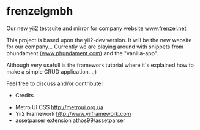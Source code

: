 frenzelgmbh
===========

Our new yii2 testsuite and mirror for company website www.frenzel.net

This project is based upon the yii2-dev version. It will be the new website for our company...
Currently we are playing around with snippets from phundament (www.phundament.com) and the "vanilla-app".

Although very usefull is the framework tutorial where it's explained how to make a simple CRUD application...;)

Feel free to discuss and/or contribute!


- Credits

* Metro UI CSS http://metroui.org.ua
* Yii2 Framework http://www.yiiframework.com
* assetparser extension athos99/assetparser

